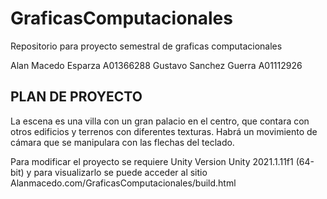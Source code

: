 # GraficasComputacionales
Repositorio para proyecto semestral de graficas computacionales

Alan Macedo Esparza A01366288
Gustavo Sanchez Guerra A01112926

## PLAN DE PROYECTO

La escena es una villa con un gran palacio en el centro, que contara con otros edificios y terrenos con diferentes texturas. 
Habrá un movimiento de cámara que se manipulara con las flechas del teclado.

Para modificar el proyecto se requiere Unity Version Unity 2021.1.11f1 (64-bit) y para visualizarlo se puede acceder al sitio
Alanmacedo.com/GraficasComputacionales/build.html
